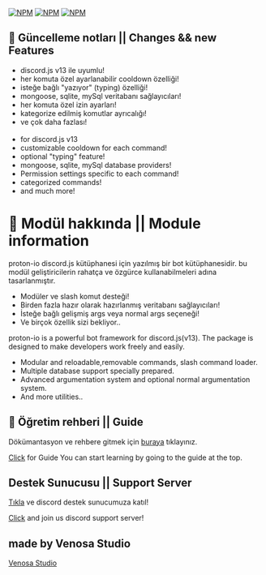 [![NPM](https://nodei.co/npm/proton-io.png?downloads=true&downloadRank=true&stars=true)](https://npmjs.com/package/proton-io/)
[![NPM](https://img.shields.io/npm/v/proton-io.svg?maxAge=3600)](https://npmjs.com/package/proton-io/)
[![NPM](https://img.shields.io/npm/dt/proton-io?maxAge=3600)](https://npmjs.com/package/proton-io/)

## 🧬 Güncelleme notları || Changes && new Features
- discord.js v13 ile uyumlu!
- her komuta özel ayarlanabilir cooldown özelliği!
- isteğe bağlı "yazıyor" (typing) özelliği!
- mongoose, sqlite, mySql veritabanı sağlayıcıları!
- her komuta özel izin ayarları!
- kategorize edilmiş komutlar ayrıcalığı!
- ve çok daha fazlası!
<br/><br/>
- for discord.js v13
- customizable cooldown for each command!
- optional "typing" feature!
- mongoose, sqlite, mySql database providers!
- Permission settings specific to each command!
- categorized commands!
- and much more!

# 📌 Modül hakkında || Module information
proton-io discord.js kütüphanesi için yazılmış bir bot kütüphanesidir.
bu modül geliştiricilerin rahatça ve özgürce kullanabilmeleri adına tasarlanmıştır.
- Modüler ve slash komut desteği!
- Birden fazla hazır olarak hazırlanmış veritabanı sağlayıcıları!
- İsteğe bağlı gelişmiş args veya normal args seçeneği!
- Ve birçok özellik sizi bekliyor..

proton-io is a powerful bot framework for discord.js(v13).
The package is designed to make developers work freely and easily.
- Modular and reloadable,removable commands, slash command loader.
- Multiple database support specially prepared.
- Advanced argumentation system and optional normal argumentation system.
- And more utilities..

## 📕 Öğretim rehberi || Guide
Dökümantasyon ve rehbere gitmek için [buraya](https://protonio.js.org) tıklayınız.

[Click](https://protonio.js.org) for Guide You can start learning by going to the guide at the top.

## Destek Sunucusu || Support Server 
[Tıkla](https://discord.com/invite/64ptq3C9ta) ve discord destek sunucumuza katıl!

[Click](https://discord.com/invite/64ptq3C9ta) and join us discord support server!

## made by Venosa Studio
[Venosa Studio](https://venosastudio.com)

